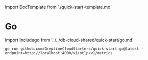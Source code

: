 import DocTemplate from './quick-start-template.md' 


# Go

<DocTemplate>

<div id="write-data">

import Includego from '../../db-cloud-shared/quick-start/go.md' 

<Includego/>

```shell
go run github.com/GreptimeCloudStarters/quick-start-go@latest -endpoint=http://localhost:4000/v1/otlp/v1/metrics
```

</div>

</DocTemplate>
